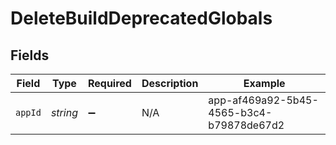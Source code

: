 # DeleteBuildDeprecatedGlobals


## Fields

| Field                                    | Type                                     | Required                                 | Description                              | Example                                  |
| ---------------------------------------- | ---------------------------------------- | ---------------------------------------- | ---------------------------------------- | ---------------------------------------- |
| `appId`                                  | *string*                                 | :heavy_minus_sign:                       | N/A                                      | app-af469a92-5b45-4565-b3c4-b79878de67d2 |